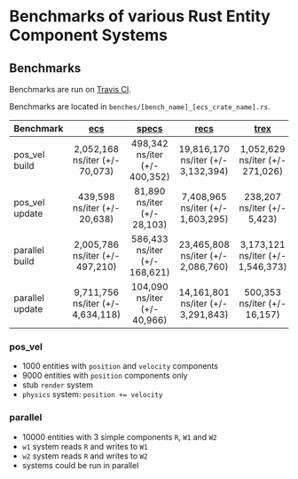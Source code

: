 # Benchmarks of various Rust Entity Component Systems

## Benchmarks
Benchmarks are run on [Travis CI](https://travis-ci.org/lschmierer/ecs_bench/).

Benchmarks are located in `benches/[bench_name]_[ecs_crate_name].rs`.

 Benchmark       | [ecs](https://github.com/HeroesGrave/ecs-rs) | [specs](https://github.com/slide-rs/specs) | [recs](https://github.com/andybarron/rustic-ecs) | [trex](https://github.com/rcolinray/trex)
 --------------- |:--------------------------------------------:|:------------------------------------------:|:------------------------------------------------:|:-----------------------------------------:
 pos_vel build   | 2,052,168 ns/iter (+/- 70,073)                          | 498,342 ns/iter (+/- 400,352)                      | 19,816,170 ns/iter (+/- 3,132,394)                             | 1,052,629 ns/iter (+/- 271,026)
 pos_vel update  | 439,598 ns/iter (+/- 20,638)                         | 81,890 ns/iter (+/- 28,103)                     | 7,408,965 ns/iter (+/- 1,603,295)                            | 238,207 ns/iter (+/- 5,423)
 parallel build  | 2,005,786 ns/iter (+/- 497,210)                         | 586,433 ns/iter (+/- 168,621)                     | 23,465,808 ns/iter (+/- 2,086,760)                            | 3,173,121 ns/iter (+/- 1,546,373)
 parallel update | 9,711,756 ns/iter (+/- 4,634,118)                        | 104,090 ns/iter (+/- 40,966)                    | 14,161,801 ns/iter (+/- 3,291,843)                           | 500,353 ns/iter (+/- 16,157)

### pos_vel
 * 1000 entities with `position` and `velocity` components
 * 9000 entities with `position` components only
 * stub `render` system
 * `physics` system: `position += velocity`

### parallel
 * 10000 entities with 3 simple components `R`, `W1` and `W2`
 * `w1` system reads `R` and writes to `W1`
 * `w2` system reads `R` and writes to `W2`
 * systems could be run in parallel
